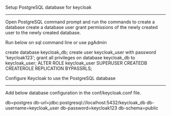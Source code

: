 Setup PostgreSQL database for keycloak
***********************************************************************************
Open PostgreSQL command prompt and run the commands to
create a database
create a database user
grant permissions of the newly created user to the newly created database.

Run below on sql command line or use pgAdmin

create database keycloak_db;
create user keycloak_user with password 'keycloak123';
grant all privileges on database keycloak_db to keycloak_user;
ALTER ROLE keycloak_user
	SUPERUSER
	CREATEDB
	CREATEROLE
	REPLICATION
	BYPASSRLS;

Configure Keycloak to use the PostgreSQL database
***********************************************************************************
Add below database configuration in the conf/keycloak.conf file.  

db=postgres
db-url=jdbc:postgresql://localhost:5432/keycloak_db
db-username=keycloak_user
db-password=keycloak123
db-schema=public
